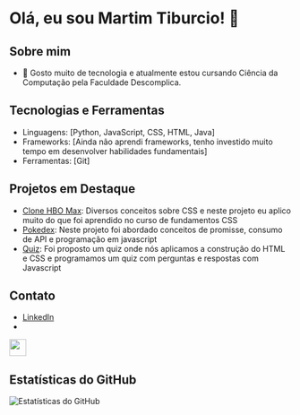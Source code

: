 # Olá, eu sou Martim Tiburcio! 👋

## Sobre mim
- 💬 Gosto muito de tecnologia e atualmente estou cursando Ciência da Computação pela Faculdade Descomplica.

## Tecnologias e Ferramentas
- Linguagens: [Python, JavaScript, CSS, HTML, Java]
- Frameworks: [Ainda não aprendi frameworks, tenho investido muito tempo em desenvolver habilidades fundamentais]
- Ferramentas: [Git]

## Projetos em Destaque
- [Clone HBO Max](https://github.com/tiburcioMartim/academic-finalProject-hbomax): Diversos conceitos sobre CSS e neste projeto eu aplico muito do que foi aprendido no curso de fundamentos CSS
- [Pokedex](https://github.com/tiburcioMartim/academic-DIO-Pokedex-Training-JavaScript-Developer): Neste projeto foi abordado conceitos de promisse, consumo de API e programação em javascript
- [Quiz](https://github.com/tiburcioMartim/academico-NLW-Expert-trilha-de-HTML-CSS-e-Javascript-da-Rocketset.): Foi proposto um quiz onde nós aplicamos a construção do HTML e CSS e programamos um quiz com perguntas e respostas com Javascript

## Contato
- [LinkedIn](https://www.linkedin.com/in/tiburciomartim/)
- <a href="https://www.linkedin.com/in/tiburciomartim/" target="_blank">
<img src="https://camo.githubusercontent.com/0c59c81be6c6e981fbad69ea742692368b3fdc1018090a34cb7764dfea5a1a91/68747470733a2f2f696d672e736869656c64732e696f2f62616467652f6c696e6b6564696e2d2532333030373742352e7376673f7374796c653d666f722d7468652d6261646765266c6f676f3d6c696e6b6564696e266c6f676f436f6c6f723d7768697465" height="30px" data-canonical-src="https://img.shields.io/badge/linkedin-%230077B5.svg?style=for-the-badge&amp;logo=linkedin&amp;logoColor=white" style="max-width: 100%;">
</a>



## Estatísticas do GitHub
![Estatísticas do GitHub](https://github-readme-stats.vercel.app/api?username=tiburcioMartim&show_icons=true&theme=radical)






<!--
**tiburcioMartim/tiburcioMartim** is a ✨ _special_ ✨ repository because its `README.md` (this file) appears on your GitHub profile.

Here are some ideas to get you started:

- 🔭 I’m currently working on ...
- 🌱 I’m currently learning ...
- 👯 I’m looking to collaborate on ...
- 🤔 I’m looking for help with ...
- 💬 Ask me about ...
- 📫 How to reach me: ...
- 😄 Pronouns: ...
- ⚡ Fun fact: ...
-->
